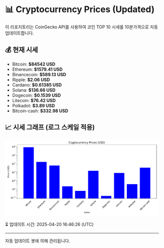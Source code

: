 
# 📊 Cryptocurrency Prices (Updated)

이 리포지토리는 CoinGecko API를 사용하여 코인 TOP 10 시세를 10분가격으로 자동 업데이트합니다.

## 💰 현재 시세
- Bitcoin: **$84542 USD**
- Ethereum: **$1579.41 USD**
- Binancecoin: **$589.13 USD**
- Ripple: **$2.06 USD**
- Cardano: **$0.61385 USD**
- Solana: **$136.66 USD**
- Dogecoin: **$0.1539 USD**
- Litecoin: **$76.42 USD**
- Polkadot: **$3.89 USD**
- Bitcoin-cash: **$332.98 USD**

## 📈 시세 그래프 (로그 스케일 적용)
![Crypto Prices](crypto_prices.png)

⏳ 업데이트 시간: 2025-04-20 16:46:26 (UTC)

---
자동 업데이트 봇에 의해 관리됩니다.
